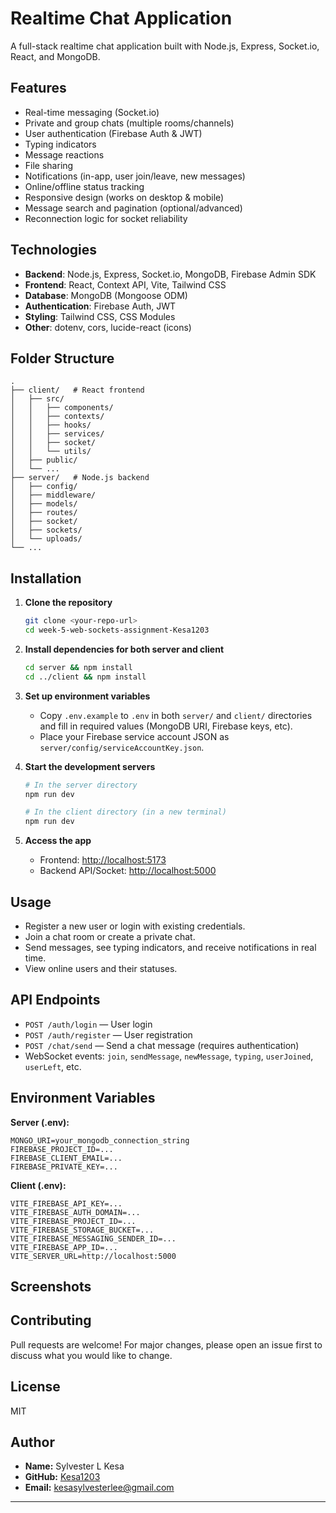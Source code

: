 # Realtime Chat Application

A full-stack realtime chat application built with Node.js, Express, Socket.io, React, and MongoDB.

## Features

- Real-time messaging (Socket.io)
- Private and group chats (multiple rooms/channels)
- User authentication (Firebase Auth & JWT)
- Typing indicators
- Message reactions
- File sharing
- Notifications (in-app, user join/leave, new messages)
- Online/offline status tracking
- Responsive design (works on desktop & mobile)
- Message search and pagination (optional/advanced)
- Reconnection logic for socket reliability

## Technologies

- **Backend**: Node.js, Express, Socket.io, MongoDB, Firebase Admin SDK
- **Frontend**: React, Context API, Vite, Tailwind CSS
- **Database**: MongoDB (Mongoose ODM)
- **Authentication**: Firebase Auth, JWT
- **Styling**: Tailwind CSS, CSS Modules
- **Other**: dotenv, cors, lucide-react (icons)

## Folder Structure

```
.
├── client/   # React frontend
│   ├── src/
│   │   ├── components/
│   │   ├── contexts/
│   │   ├── hooks/
│   │   ├── services/
│   │   ├── socket/
│   │   └── utils/
│   ├── public/
│   └── ...
├── server/   # Node.js backend
│   ├── config/
│   ├── middleware/
│   ├── models/
│   ├── routes/
│   ├── socket/
│   ├── sockets/
│   └── uploads/
└── ...
```

## Installation

1. **Clone the repository**
   ```bash
   git clone <your-repo-url>
   cd week-5-web-sockets-assignment-Kesa1203
   ```

2. **Install dependencies for both server and client**
   ```bash
   cd server && npm install
   cd ../client && npm install
   ```

3. **Set up environment variables**
   - Copy `.env.example` to `.env` in both `server/` and `client/` directories and fill in required values (MongoDB URI, Firebase keys, etc).
   - Place your Firebase service account JSON as `server/config/serviceAccountKey.json`.

4. **Start the development servers**
   ```bash
   # In the server directory
   npm run dev

   # In the client directory (in a new terminal)
   npm run dev
   ```

5. **Access the app**
   - Frontend: [http://localhost:5173](http://localhost:5173)
   - Backend API/Socket: [http://localhost:5000](http://localhost:5000)

## Usage

- Register a new user or login with existing credentials.
- Join a chat room or create a private chat.
- Send messages, see typing indicators, and receive notifications in real time.
- View online users and their statuses.

## API Endpoints

- `POST /auth/login` — User login
- `POST /auth/register` — User registration
- `POST /chat/send` — Send a chat message (requires authentication)
- WebSocket events: `join`, `sendMessage`, `newMessage`, `typing`, `userJoined`, `userLeft`, etc.

## Environment Variables

**Server (.env):**
```
MONGO_URI=your_mongodb_connection_string
FIREBASE_PROJECT_ID=...
FIREBASE_CLIENT_EMAIL=...
FIREBASE_PRIVATE_KEY=...
```

**Client (.env):**
```
VITE_FIREBASE_API_KEY=...
VITE_FIREBASE_AUTH_DOMAIN=...
VITE_FIREBASE_PROJECT_ID=...
VITE_FIREBASE_STORAGE_BUCKET=...
VITE_FIREBASE_MESSAGING_SENDER_ID=...
VITE_FIREBASE_APP_ID=...
VITE_SERVER_URL=http://localhost:5000
```

## Screenshots



## Contributing

Pull requests are welcome! For major changes, please open an issue first to discuss what you would like to change.

## License

MIT

## Author

- **Name:** Sylvester L Kesa
- **GitHub:** [Kesa1203](https://github.com/Kesa1203)
- **Email:** kesasylvesterlee@gmail.com

---